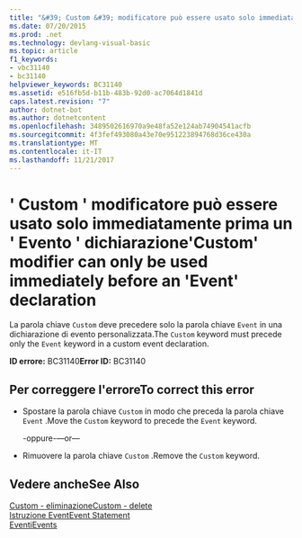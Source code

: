 ```yaml
---
title: "&#39; Custom &#39; modificatore può essere usato solo immediatamente prima un &#39; Evento &#39; dichiarazione"
ms.date: 07/20/2015
ms.prod: .net
ms.technology: devlang-visual-basic
ms.topic: article
f1_keywords:
- vbc31140
- bc31140
helpviewer_keywords: BC31140
ms.assetid: e516fb5d-b11b-483b-92d0-ac7064d1841d
caps.latest.revision: "7"
author: dotnet-bot
ms.author: dotnetcontent
ms.openlocfilehash: 3489502616970a9e48fa52e124ab74904541acfb
ms.sourcegitcommit: 4f3fef493080a43e70e951223894768d36ce430a
ms.translationtype: MT
ms.contentlocale: it-IT
ms.lasthandoff: 11/21/2017
---
```

# <a name="39custom39-modifier-can-only-be-used-immediately-before-an-39event39-declaration"></a><span data-ttu-id="eacfb-102">&#39; Custom &#39; modificatore può essere usato solo immediatamente prima un &#39; Evento &#39; dichiarazione</span><span class="sxs-lookup"><span data-stu-id="eacfb-102">&#39;Custom&#39; modifier can only be used immediately before an &#39;Event&#39; declaration</span></span>
<span data-ttu-id="eacfb-103">La parola chiave `Custom` deve precedere solo la parola chiave `Event` in una dichiarazione di evento personalizzata.</span><span class="sxs-lookup"><span data-stu-id="eacfb-103">The `Custom` keyword must precede only the `Event` keyword in a custom event declaration.</span></span>  
  
 <span data-ttu-id="eacfb-104">**ID errore:** BC31140</span><span class="sxs-lookup"><span data-stu-id="eacfb-104">**Error ID:** BC31140</span></span>  
  
## <a name="to-correct-this-error"></a><span data-ttu-id="eacfb-105">Per correggere l'errore</span><span class="sxs-lookup"><span data-stu-id="eacfb-105">To correct this error</span></span>  
  
-   <span data-ttu-id="eacfb-106">Spostare la parola chiave `Custom` in modo che preceda la parola chiave `Event` .</span><span class="sxs-lookup"><span data-stu-id="eacfb-106">Move the `Custom` keyword to precede the `Event` keyword.</span></span>  
  
     <span data-ttu-id="eacfb-107">-oppure-</span><span class="sxs-lookup"><span data-stu-id="eacfb-107">—or—</span></span>  
  
-   <span data-ttu-id="eacfb-108">Rimuovere la parola chiave `Custom` .</span><span class="sxs-lookup"><span data-stu-id="eacfb-108">Remove the `Custom` keyword.</span></span>  
  
## <a name="see-also"></a><span data-ttu-id="eacfb-109">Vedere anche</span><span class="sxs-lookup"><span data-stu-id="eacfb-109">See Also</span></span>  
 [<span data-ttu-id="eacfb-110">Custom - eliminazione</span><span class="sxs-lookup"><span data-stu-id="eacfb-110">Custom - delete</span></span>](http://msdn.microsoft.com/en-us/dc62be07-c896-4866-a533-982a661d143f)  
 [<span data-ttu-id="eacfb-111">Istruzione Event</span><span class="sxs-lookup"><span data-stu-id="eacfb-111">Event Statement</span></span>](../../visual-basic/language-reference/statements/event-statement.md)  
 [<span data-ttu-id="eacfb-112">Eventi</span><span class="sxs-lookup"><span data-stu-id="eacfb-112">Events</span></span>](../../visual-basic/programming-guide/language-features/events/index.md)
